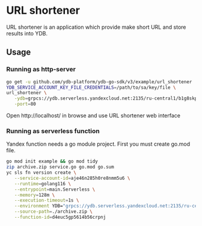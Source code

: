 # URL shortener

URL shortener is an application which provide make short URL and store results into YDB.

## Usage

### Running as http-server

```bash
go get -u github.com/ydb-platform/ydb-go-sdk/v3/example/url_shortener
YDB_SERVICE_ACCOUNT_KEY_FILE_CREDENTIALS=/path/to/sa/key/file \
url_shortener \
   -ydb=grpcs://ydb.serverless.yandexcloud.net:2135/ru-central1/b1g8skpblkos03malf3s/etn01f8gv9an9sedo9fu \
   -port=80
```
Open http://localhost/ in browse and use URL shortener web interface

### Running as serverless function
Yandex function needs a go module project. First you must create go.mod file.
```bash
go mod init example && go mod tidy
zip archive.zip service.go go.mod go.sum
yc sls fn version create \
   --service-account-id=aje46n285h0re8nmm5u6 \
   --runtime=golang116 \
   --entrypoint=main.Serverless \
   --memory=128m \
   --execution-timeout=1s \
   --environment YDB="grpcs://ydb.serverless.yandexcloud.net:2135/ru-central1/b1g8skpblkos03malf3s/etnpa7o3qltdfgu9vsap" \
   --source-path=./archive.zip \
   --function-id=d4euc5gp5614b56crpnj
```
